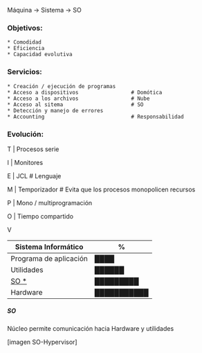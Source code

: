 Máquina -> Sistema -> SO

### Objetivos:

    * Comodidad
    * Eficiencia
    * Capacidad evolutiva

### Servicios:

    * Creación / ejecución de programas     
    * Acceso a dispositivos                 # Domótica
    * Acceso a los archivos                 # Nube
    * Acceso al sitema                      # SO
    * Detección y manejo de errores
    * Accounting                            # Responsabilidad

### Evolución:

T | Procesos serie

I | Monitores

E | JCL                         # Lenguaje

M | Temporizador                # Evita que los procesos monopolicen recursos

P | Mono / multiprogramación

O | Tiempo compartido

  V

|   Sistema Informático |       %   |
|-----------------------|-----------|
| Programa de aplicación|████       |
| Utilidades            |██████     |
| [SO *](#so)           |█████████  |   
| Hardware              |███████████|

##### SO
Núcleo permite comunicación hacia Hardware y utilidades

[imagen SO-Hypervisor]
